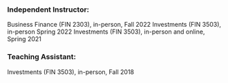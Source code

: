 

### Independent Instructor:
Business Finance (FIN 2303), in-person, Fall 2022
Investments (FIN 3503), in-person Spring 2022
Investments (FIN 3503), in-person and online, Spring 2021

### Teaching Assistant:
Investments (FIN 3503), in-person, Fall 2018 
